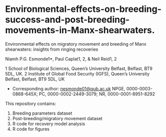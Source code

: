 # Environmental-effects-on-breeding-success-and-post-breeding-movements-in-Manx-shearwaters.

Environmental effects on migratory movement and breeding of Manx shearwaters: insights from ringing recoveries

Niamh P.G. Esmonde1*, Paul Caplat1, 2, & Neil Reid1, 2

1 School of Biological Sciences, Queen’s University Belfast, Belfast, BT9 5DL, UK.
2 Institute of Global Food Security (IGFS), Queen’s University Belfast, Belfast, BT9 5DL, UK
* Corresponding author: nesmonde01@qub.ac.uk 
NPGE, 0000-0003-0868-645X; PC, 0000-0002-2449-3079; NR, 0000-0001-8951-8292


This repository contains:

1. Breeding parameters dataset 
2. Post-breeding/migratory movement dataset
3. R code for recovery model analysis
4. R code for figures
